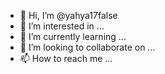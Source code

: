 - 👋 Hi, I’m @yahya17false
- 👀 I’m interested in ...
- 🌱 I’m currently learning ...
- 💞️ I’m looking to collaborate on ...
- 📫 How to reach me ...

<!---
yahya17false/yahya17false is a ✨ special ✨ repository because its `README.md` (this file) appears on your GitHub profile.
You can click the Preview link to take a look at your changes.
--->
